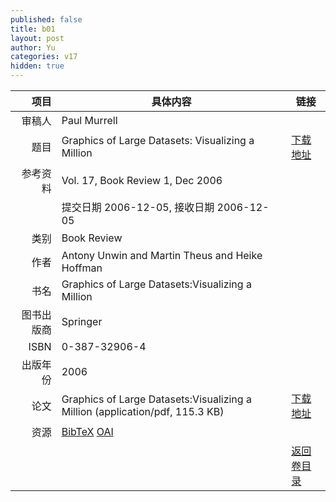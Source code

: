 ```yaml
---
published: false
title: b01
layout: post
author: Yu
categories: v17
hidden: true
---
```


| 项目 | 具体内容 | 链接 |
|---:|---|---|
| 审稿人 | Paul Murrell| |
| 题目 |Graphics of Large Datasets: Visualizing a Million | [下载地址](http://www.jstatsoft.org/v17/b01/paper) |
| 参考资料 |Vol. 17, Book Review 1, Dec 2006 | |
| | 提交日期 2006-12-05, 接收日期 2006-12-05| | 
| 类别 | Book Review| |
| 作者 | Antony Unwin and Martin Theus and Heike Hoffman| |
| 书名| Graphics of Large Datasets:Visualizing a Million| |
| 图书出版商 | Springer| |
| ISBN | 0-387-32906-4| |
| 出版年份 | 2006| |
| 论文 | Graphics of Large Datasets:Visualizing a Million  (application/pdf, 115.3 KB)| [下载地址](http://www.jstatsoft.org/v17/b01/paper) |
| 资源 | [BibTeX](http://www.jstatsoft.org/v17/b01/bibtex) [OAI](http://www.jstatsoft.org/oai?verb=GetRecord&identifier=oai.jstatsoft/v17/b01&prefix=oai_dc)| |
| |  | [返回卷目录]({{site.baseurl}}/volume/v17.html) |